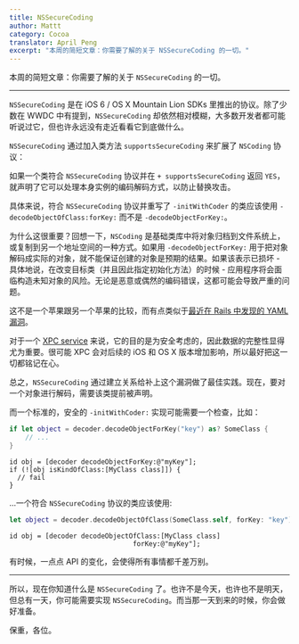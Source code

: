 ```yaml
---
title: NSSecureCoding
author: Mattt
category: Cocoa
translator: April Peng
excerpt: "本周的简短文章：你需要了解的关于 NSSecureCoding 的一切。"
---
```


本周的简短文章：你需要了解的关于 `NSSecureCoding` 的一切。

---

`NSSecureCoding` 是在 iOS 6 / OS X Mountain Lion SDKs 里推出的协议。除了少数在 WWDC 中有提到，`NSSecureCoding` 却依然相对模糊，大多数开发者都可能听说过它，但也许永远没有走近看看它到底做什么。

`NSSecureCoding` 通过加入类方法 `supportsSecureCoding` 来扩展了 `NSCoding` 协议：

如果一个类符合 `NSSecureCoding` 协议并在 `+ supportsSecureCoding` 返回 `YES`，就声明了它可以处理本身实例的编码解码方式，以防止替换攻击。

具体来说，符合 `NSSecureCoding` 协议并重写了 `-initWithCoder` 的类应该使用 `-decodeObjectOfClass:forKey:` 而不是 `-decodeObjectForKey:`。

为什么这很重要？回想一下，`NSCoding` 是基础类库中将对象归档到文件系统上，或复制到另一个地址空间的一种方式。如果用 `-decodeObjectForKey:` 用于把对象解码成实际的对象，就不能保证创建的对象是预期的结果。如果该表示已损坏 - 具体地说，在改变目标类（并且因此指定初始化方法）的时候 - 应用程序将会面临构造未知对象的风险。无论是恶意或偶然的编码错误，这都可能会导致严重的问题。

这不是一个苹果跟另一个苹果的比较，而有点类似于[最近在 Rails 中发现的 YAML 漏洞](http://tenderlovemaking.com/2013/02/06/yaml-f7u12.html)。

对于一个 [XPC service](https://developer.apple.com/library/mac/#documentation/MacOSX/Conceptual/BPSystemStartup/Chapters/CreatingXPCServices.html) 来说，它的目的是为安全考虑的，因此数据的完整性显得尤为重要。很可能 XPC 会对后续的 iOS 和 OS X 版本增加影响，所以最好把这一切都铭记在心。

总之，`NSSecureCoding` 通过建立关系给补上这个漏洞做了最佳实践。现在，要对一个对象进行解码，需要该类提前被声明。

而一个标准的，安全的 `-initWithCoder:` 实现可能需要一个检查，比如：

```swift
if let object = decoder.decodeObjectForKey("key") as? SomeClass {
    // ...
}
```

```objc
id obj = [decoder decodeObjectForKey:@"myKey"];
if (![obj isKindOfClass:[MyClass class]]) {
  // fail
}
```

...一个符合 `NSSecureCoding` 协议的类应该使用:

```swift
let object = decoder.decodeObjectOfClass(SomeClass.self, forKey: "key") as SomeClass
```

```objc
id obj = [decoder decodeObjectOfClass:[MyClass class]
                               forKey:@"myKey"];
```

有时候，一点点 API 的变化，会使得所有事情都千差万别。

---

所以，现在你知道什么是 `NSSecureCoding` 了。也许不是今天，也许也不是明天，但总有一天，你可能需要实现 `NSSecureCoding`。而当那一天到来的时候，你会做好准备。

保重，各位。
```
